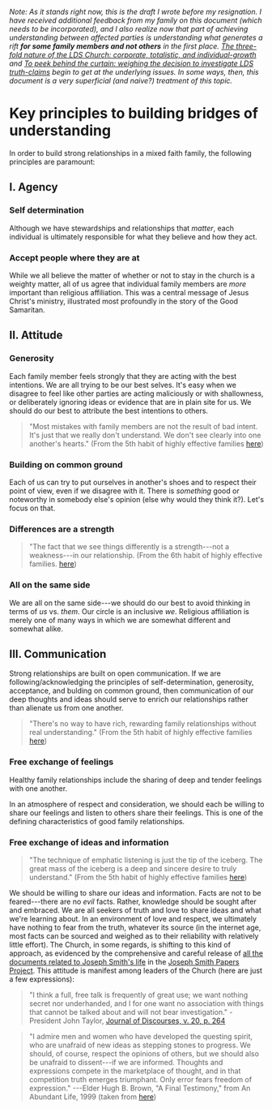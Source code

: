 *Note: As it stands right now, this is the draft I wrote before my resignation.  I have received additional feedback from my family on this document (which needs to be incorporated), and I also realize now that part of achieving understanding between affected parties is understanding what generates a rift **for some family members and not others** in the first place.  [The three-fold nature of the LDS Church: corporate, totalistic, and individual-growth](https://mormonbandwagon.com/bwv549/three-fold-nature-lds-church-corporate-totalistic-individual-growth/) and [To peek behind the curtain: weighing the decision to investigate LDS truth-claims](https://mormonbandwagon.com/bwv549/to-peak-behind-the-curtain/) begin to get at the underlying issues.  In some ways, then, this document is a very superficial (and naive?) treatment of this topic.*

# Key principles to building bridges of understanding

In order to build strong relationships in a mixed faith family, the following principles are paramount:

## I. Agency

### Self determination

Although we have stewardships and relationships that *matter*, each individual is ultimately responsible for what they believe and how they act.

### Accept people where they are at

While we all believe the matter of whether or not to stay in the church is a weighty matter, all of us agree that individual family members are *more* important than religious affiliation.  This was a central message of Jesus Christ's ministry, illustrated most profoundly in the story of the Good Samaritan.

## II. Attitude

### Generosity

Each family member feels strongly that they are acting with the best intentions.  We are all trying to be our best selves.  It's easy when we disagree to feel like other parties are acting maliciously or with shallowness, or deliberately ignoring ideas or evidence that are in plain site for us.  We should do our best to attribute the best intentions to others.

> "Most mistakes with family members are not the result of bad intent.  It's just that we really don't understand.  We don't see clearly into one another's hearts." (From the 5th habit of highly effective families [here](http://www.slideshare.net/mohitsingla/seven-habits-of-highly-effective-families/#32))

### Building on common ground

Each of us can try to put ourselves in another's shoes and to respect their point of view, even if we disagree with it.  There is *something* good or noteworthy in somebody else's opinion (else why would they think it?).  Let's focus on that.

### Differences are a strength

> "The fact that we see things differently is a strength---not a weakness---in our relationship. (From the 6th habit of highly effective families. [here](http://www.slideshare.net/mohitsingla/seven-habits-of-highly-effective-families/#38))

### All on the same side

We are all on the same side---we should do our best to avoid thinking in terms of *us* vs. *them*.  Our circle is an inclusive *we*.  Religious affiliation is merely one of many ways in which we are somewhat different and somewhat alike.

## III. Communication

Strong relationships are built on open communication.  If we are following/acknowledging the principles of self-determination, generosity, acceptance, and bulding on common ground, then communication of our deep thoughts and ideas should serve to enrich our relationships rather than alienate us from one another.

> "There's no way to have rich, rewarding family relationships without real understanding." (From the 5th habit of highly effective families [here](http://www.slideshare.net/mohitsingla/seven-habits-of-highly-effective-families/#31))

### Free exchange of feelings

Healthy family relationships include the sharing of deep and tender feelings with one another.

In an atmosphere of respect and consideration, we should each be willing to share our feelings and listen to others share their feelings.  This is one of the defining characteristics of good family relationships.

### Free exchange of ideas and information

> "The technique of emphatic listening is just the tip of the iceberg.  The great mass of the iceberg is a deep and sincere desire to truly understand."  (From the 5th habit of highly effective families [here](http://www.slideshare.net/mohitsingla/seven-habits-of-highly-effective-families/#35))

We should be willing to share our ideas and information.  Facts are not to be feared---there are no *evil* facts.  Rather, knowledge should be sought after and embraced.  We are all seekers of truth and love to share ideas and what we're learning about.  In an environment of love and respect, we ultimately have nothing to fear from the truth, whatever its source (in the internet age, most facts can be sourced and weighed as to their reliability with relatively little effort).  The Church, in some regards, is shifting to this kind of approach, as evidenced by the comprehensive and careful release of [all the documents related to Joseph Smith's life](http://josephsmithpapers.org/faq) in the [Joseph Smith Papers Project](http://josephsmithpapers.org/).  This attitude is manifest among leaders of the Church (here are just a few expressions):

> "I think a full, free talk is frequently of great use; we want nothing secret nor underhanded, and I for one want no association with things that cannot be talked about and will not bear investigation." - President John Taylor, [Journal of Discourses, v. 20, p. 264](http://jod.mrm.org/20/256)

> "I admire men and women who have developed the questing spirit, who are unafraid of new ideas as stepping stones to progress. We should, of course, respect the opinions of others, but we should also be unafraid to dissent---if we are informed. Thoughts and expressions compete in the marketplace of thought, and in that competition truth emerges triumphant. Only error fears freedom of expression." ---Elder Hugh B. Brown, "A Final Testimony," from An Abundant Life, 1999 (taken from [here](http://ldsthoughtfulquotes.blogspot.com/2014/01/i-admire-men-and-women-who-have.html))
